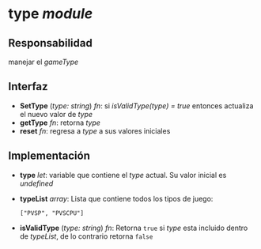 # type _module_

## Responsabilidad

manejar el _gameType_

## Interfaz

-   **SetType** (_type: string_) _fn_: si _isValidType(type) = true_ entonces actualiza el nuevo valor de _type_
-   **getType** _fn_: retorna _type_
-   **reset** _fn_: regresa a _type_ a sus valores iniciales

## Implementación

-   **type** _let_: variable que contiene el _type_ actual. Su valor inicial es _undefined_

-   **typeList** _array_: Lista que contiene todos los tipos de juego:

    ```
    ["PVSP", "PVSCPU"]
    ```

-   **isValidType** (_type: string_) _fn_: Retorna `true` si _type_ esta incluido dentro de _typeList_, de lo contrario retorna `false`
